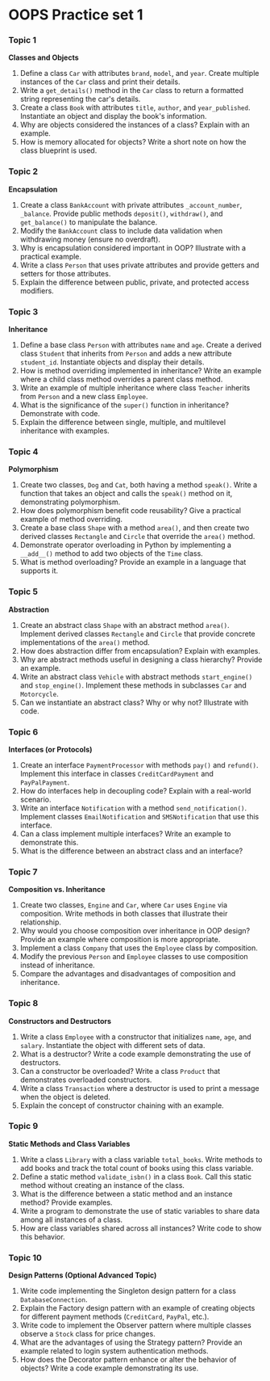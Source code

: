 
# OOPS Practice set 1
### Topic 1
 **Classes and Objects**
1. Define a class `Car` with attributes `brand`, `model`, and `year`. Create multiple instances of the `Car` class and print their details.
2. Write a `get_details()` method in the `Car` class to return a formatted string representing the car's details.
3. Create a class `Book` with attributes `title`, `author`, and `year_published`. Instantiate an object and display the book's information.
4. Why are objects considered the instances of a class? Explain with an example.
5. How is memory allocated for objects? Write a short note on how the class blueprint is used.

### Topic 2
**Encapsulation**
1. Create a class `BankAccount` with private attributes `_account_number`, `_balance`. Provide public methods `deposit()`, `withdraw()`, and `get_balance()` to manipulate the balance.
2. Modify the `BankAccount` class to include data validation when withdrawing money (ensure no overdraft).
3. Why is encapsulation considered important in OOP? Illustrate with a practical example.
4. Write a class `Person` that uses private attributes and provide getters and setters for those attributes.
5. Explain the difference between public, private, and protected access modifiers.

### Topic 3
**Inheritance**
1. Define a base class `Person` with attributes `name` and `age`. Create a derived class `Student` that inherits from `Person` and adds a new attribute `student_id`. Instantiate objects and display their details.
2. How is method overriding implemented in inheritance? Write an example where a child class method overrides a parent class method.
3. Write an example of multiple inheritance where class `Teacher` inherits from `Person` and a new class `Employee`.
4. What is the significance of the `super()` function in inheritance? Demonstrate with code.
5. Explain the difference between single, multiple, and multilevel inheritance with examples.

### Topic 4
**Polymorphism**
1. Create two classes, `Dog` and `Cat`, both having a method `speak()`. Write a function that takes an object and calls the `speak()` method on it, demonstrating polymorphism.
2. How does polymorphism benefit code reusability? Give a practical example of method overriding.
3. Create a base class `Shape` with a method `area()`, and then create two derived classes `Rectangle` and `Circle` that override the `area()` method.
4. Demonstrate operator overloading in Python by implementing a `__add__()` method to add two objects of the `Time` class.
5. What is method overloading? Provide an example in a language that supports it.

### Topic 5
**Abstraction**
1. Create an abstract class `Shape` with an abstract method `area()`. Implement derived classes `Rectangle` and `Circle` that provide concrete implementations of the `area()` method.
2. How does abstraction differ from encapsulation? Explain with examples.
3. Why are abstract methods useful in designing a class hierarchy? Provide an example.
4. Write an abstract class `Vehicle` with abstract methods `start_engine()` and `stop_engine()`. Implement these methods in subclasses `Car` and `Motorcycle`.
5. Can we instantiate an abstract class? Why or why not? Illustrate with code.

### Topic 6
**Interfaces (or Protocols)**
1. Create an interface `PaymentProcessor` with methods `pay()` and `refund()`. Implement this interface in classes `CreditCardPayment` and `PayPalPayment`.
2. How do interfaces help in decoupling code? Explain with a real-world scenario.
3. Write an interface `Notification` with a method `send_notification()`. Implement classes `EmailNotification` and `SMSNotification` that use this interface.
4. Can a class implement multiple interfaces? Write an example to demonstrate this.
5. What is the difference between an abstract class and an interface?

### Topic 7
 **Composition vs. Inheritance**
1. Create two classes, `Engine` and `Car`, where `Car` uses `Engine` via composition. Write methods in both classes that illustrate their relationship.
2. Why would you choose composition over inheritance in OOP design? Provide an example where composition is more appropriate.
3. Implement a class `Company` that uses the `Employee` class by composition.
4. Modify the previous `Person` and `Employee` classes to use composition instead of inheritance.
5. Compare the advantages and disadvantages of composition and inheritance.

### Topic 8
 **Constructors and Destructors**
1. Write a class `Employee` with a constructor that initializes `name`, `age`, and `salary`. Instantiate the object with different sets of data.
2. What is a destructor? Write a code example demonstrating the use of destructors.
3. Can a constructor be overloaded? Write a class `Product` that demonstrates overloaded constructors.
4. Write a class `Transaction` where a destructor is used to print a message when the object is deleted.
5. Explain the concept of constructor chaining with an example.

### Topic 9
 **Static Methods and Class Variables**
1. Write a class `Library` with a class variable `total_books`. Write methods to add books and track the total count of books using this class variable.
2. Define a static method `validate_isbn()` in a class `Book`. Call this static method without creating an instance of the class.
3. What is the difference between a static method and an instance method? Provide examples.
4. Write a program to demonstrate the use of static variables to share data among all instances of a class.
5. How are class variables shared across all instances? Write code to show this behavior.

### Topic 10
**Design Patterns (Optional Advanced Topic)**
1. Write code implementing the Singleton design pattern for a class `DatabaseConnection`.
2. Explain the Factory design pattern with an example of creating objects for different payment methods (`CreditCard`, `PayPal`, etc.).
3. Write code to implement the Observer pattern where multiple classes observe a `Stock` class for price changes.
4. What are the advantages of using the Strategy pattern? Provide an example related to login system authentication methods.
5. How does the Decorator pattern enhance or alter the behavior of objects? Write a code example demonstrating its use.